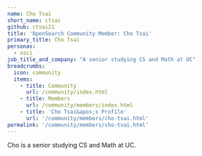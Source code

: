 ```yaml
---
name: Cho Tsai
short_name: ctsai
github: ctsai21
title: 'OpenSearch Community Member: Cho Tsai'
primary_title: Cho Tsai
personas:
  - osci
job_title_and_company: "A senior studying CS and Math at UC"
breadcrumbs:
  icon: community
  items:
    - title: Community
      url: /community/index.html
    - title: Members
      url: /community/members/index.html
    - title: 'Cho Tsai&apos;s Profile'
      url: '/community/members/cho-tsai.html'
permalink: '/community/members/cho-tsai.html'
---
```


Cho is a senior studying CS and Math at UC.
